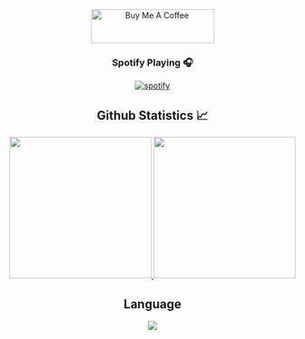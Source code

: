 <div align="center">
  <a href="https://www.buymeacoffee.com/CollectiveX" target="_blank"><img src="https://cdn.buymeacoffee.com/buttons/v2/default-yellow.png" alt="Buy Me A Coffee" style="height: 60px !important;width: 217px !important;" ></a>
</div>

<h3 align="center">Spotify Playing 🎧</h3>
<div align="center">
  <a href="https://discord.gg/mHjtqtu3Vg">
    <img src="https://spotify-github-profile.kittinanx.com/api/view?uid=22k6vpw2vxgj5sfsclxocvzcq&cover_image=true&theme=default&show_offline=true&background_color=121212&interchange=false", alt="spotify"></img>
  </a>
</div>

<h2 align="center"> Github Statistics 📈 </h2>
  
  <div align="center"> 
     <a href="https://discord.gg/mHjtqtu3Vg">
      <img height="250px" src="https://github-readme-streak-stats.herokuapp.com/?user=clxsx&hide_border=true&theme=dark" />
    </a>
    <a href="https://discord.gg/mHjtqtu3Vg">
      <img height="250px" src="https://github-readme-stats.vercel.app/api?username=clxsx&hide_title=true&hide_border=true&show_icons=true&include_all_commits=true&count_private=true&line_height=21&hide_rank=true&icon_color=fa8b00&theme=dark"/>
    </a>
</div

<div align="center"> 
<h2 align="center">Language</h2>
  <div align="center"> 
     <a href="https://discord.gg/mHjtqtu3Vg">
     <img src="https://skillicons.dev/icons?i=lua,js,mysql,py,php" />
    </a>
  </div>
</div>

